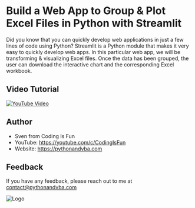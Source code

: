 
# Build a Web App to Group & Plot Excel Files in Python with Streamlit

Did you know that you can quickly develop web applications in just a few lines of code using Python? Streamlit is a Python module that makes it very easy to quickly develop web apps. In this particular web app, we will be transforming & visualizing Excel files. Once the data has been grouped, the user can download the interactive chart and the corresponding Excel workbook.


## Video Tutorial

[![YouTube Video](https://img.youtube.com/vi/ZDffoP6gjxc/0.jpg)](https://youtu.be/ZDffoP6gjxc)


## Author

- Sven from Coding Is Fun
- YouTube: https://youtube.com/c/CodingIsFun
- Website: https://pythonandvba.com


## Feedback

If you have any feedback, please reach out to me at contact@pythonandvba.com


![Logo](https://www.pythonandvba.com/banner-img)


